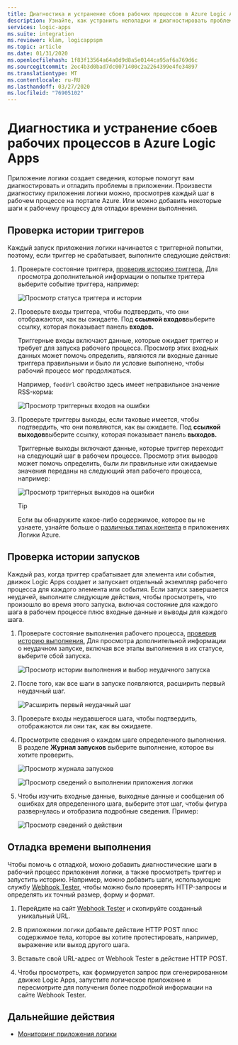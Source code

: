```yaml
---
title: Диагностика и устранение сбоев рабочих процессов в Azure Logic Apps
description: Узнайте, как устранить неполадки и диагностировать проблемы, ошибки и сбои в рабочих процессах в приложениях логики Azure
services: logic-apps
ms.suite: integration
ms.reviewer: klam, logicappspm
ms.topic: article
ms.date: 01/31/2020
ms.openlocfilehash: 1f83f13564a64a0d9d8a5e0144ca95af6a769d6c
ms.sourcegitcommit: 2ec4b3d0bad7dc0071400c2a2264399e4fe34897
ms.translationtype: MT
ms.contentlocale: ru-RU
ms.lasthandoff: 03/27/2020
ms.locfileid: "76905102"
---
```

# <a name="troubleshoot-and-diagnose-workflow-failures-in-azure-logic-apps"></a>Диагностика и устранение сбоев рабочих процессов в Azure Logic Apps

Приложение логики создает сведения, которые помогут вам диагностировать и отладить проблемы в приложении. Произвести диагностику приложения логики можно, просмотрев каждый шаг в рабочем процессе на портале Azure. Или можно добавить некоторые шаги к рабочему процессу для отладки времени выполнения.

<a name="check-trigger-history"></a>

## <a name="check-trigger-history"></a>Проверка истории триггеров

Каждый запуск приложения логики начинается с триггерной попытки, поэтому, если триггер не срабатывает, выполните следующие действия:

1. Проверьте состояние триггера, [проверив историю триггера.](../logic-apps/monitor-logic-apps.md#review-trigger-history) Для просмотра дополнительной информации о попытке триггера выберите событие триггера, например:

   ![Просмотр статуса триггера и истории](./media/logic-apps-diagnosing-failures/logic-app-trigger-history.png)

1. Проверьте входы триггера, чтобы подтвердить, что они отображаются, как вы ожидаете. Под **ссылкой входов**выберите ссылку, которая показывает панель **входов.**

   Триггерные входы включают данные, которые ожидает триггер и требует для запуска рабочего процесса. Просмотр этих входных данных может помочь определить, являются ли входные данные триггера правильными и было ли условие выполнено, чтобы рабочий процесс мог продолжаться.

   Например, `feedUrl` свойство здесь имеет неправильное значение RSS-корма:

   ![Просмотр триггерных входов на ошибки](./media/logic-apps-diagnosing-failures/review-trigger-inputs-for-errors.png)

1. Проверьте триггеры выходы, если таковые имеется, чтобы подтвердить, что они появляются, как вы ожидаете. Под **ссылкой выходов**выберите ссылку, которая показывает панель **выходов.**

   Триггерные выходы включают данные, которые триггер переходит на следующий шаг в рабочем процессе. Просмотр этих выводов может помочь определить, были ли правильные или ожидаемые значения переданы на следующий этап рабочего процесса, например:

   ![Просмотр триггерных выходов на ошибки](./media/logic-apps-diagnosing-failures/review-trigger-outputs-for-errors.png)

   > [!TIP]
   > Если вы обнаружите какое-либо содержимое, которое вы не узнаете, узнайте больше о [различных типах контента](../logic-apps/logic-apps-content-type.md) в приложениях Логики Azure.

<a name="check-runs-history"></a>

## <a name="check-runs-history"></a>Проверка истории запусков

Каждый раз, когда триггер срабатывает для элемента или события, движок Logic Apps создает и запускает отдельный экземпляр рабочего процесса для каждого элемента или события. Если запуск завершается неудачей, выполните следующие действия, чтобы просмотреть, что произошло во время этого запуска, включая состояние для каждого шага в рабочем процессе плюс входные данные и выводы для каждого шага.

1. Проверьте состояние выполнения рабочего процесса, [проверив историю выполнения.](../logic-apps/monitor-logic-apps.md#review-runs-history) Для просмотра дополнительной информации о неудачном запуске, включая все этапы выполнения в их статусе, выберите сбой запуска.

   ![Просмотр истории выполнения и выбор неудачного запуска](./media/logic-apps-diagnosing-failures/logic-app-runs-history.png)

1. После того, как все шаги в запуске появляются, расширить первый неудачный шаг.

   ![Расширить первый неудачный шаг](./media/logic-apps-diagnosing-failures/logic-app-run-pane.png)

1. Проверьте входы неудавшегося шага, чтобы подтвердить, отображаются ли они так, как вы ожидаете.

1. Просмотрите сведения о каждом шаге определенного выполнения. В разделе **Журнал запусков** выберите выполнение, которое вы хотите проверить.

   ![Просмотр журнала запусков](./media/logic-apps-diagnosing-failures/logic-app-runs-history.png)

   ![Просмотр сведений о выполнении приложения логики](./media/logic-apps-diagnosing-failures/logic-app-run-details.png)

1. Чтобы изучить входные данные, выходные данные и сообщения об ошибках для определенного шага, выберите этот шаг, чтобы фигура развернулась и отобразила подробные сведения. Пример:

   ![Просмотр сведений о действии](./media/logic-apps-diagnosing-failures/logic-app-run-details-expanded.png)

## <a name="perform-runtime-debugging"></a>Отладка времени выполнения

Чтобы помочь с отладкой, можно добавить диагностические шаги в рабочий процесс приложения логики, а также просмотреть триггер и запустить историю. Например, можно добавить шаги, использующие службу [Webhook Tester](https://webhook.site/), чтобы можно было проверять HTTP-запросы и определять их точный размер, форму и формат.

1. Перейдите на сайт [Webhook Tester](https://webhook.site/) и скопируйте созданный уникальный URL.

1. В приложении логики добавьте действие HTTP POST плюс содержимое тела, которое вы хотите протестировать, например, выражение или выход другого шага.

1. Вставьте свой URL-адрес от Webhook Tester в действие HTTP POST.

1. Чтобы просмотреть, как формируется запрос при сгенерированном движке Logic Apps, запустите логическое приложение и пересмотрите для получения более подробной информации на сайте Webhook Tester.

## <a name="next-steps"></a>Дальнейшие действия

* [Мониторинг приложения логики](../logic-apps/monitor-logic-apps.md)
